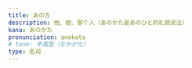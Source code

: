 ```yaml
---
title: あの方
description: 他、她、那个人（あのかた是あのひと的礼貌说法）
kana: あのかた
pronunciation: anokata
# tone: 中高型（なかがた）
type: 名词
---
```

